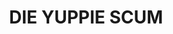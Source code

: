 ---
layout: media
title: "DIE YUPPIE SCUM"
tags:
  categories: 3d
blurb: "DIE YUPPIE SCUM"
show_blurb: true
ads: false
share: false
show_url: false
image:
  id: 30362540065
---
